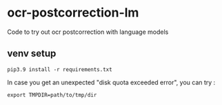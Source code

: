 # ocr-postcorrection-lm
Code to try out ocr postcorrection with language models

## venv setup

```code
pip3.9 install -r requirements.txt
```

In case you get an unexpected "disk quota exceeded error", you can try : 

```code
export TMPDIR=path/to/tmp/dir
```